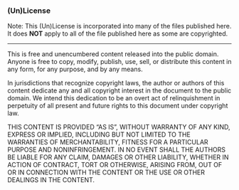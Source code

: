 
### (Un)License

Note: This (Un)License is incorporated into many of the files published here.
<br />It does **NOT** apply to all of the file published here as some are copyrighted.

---

This is free and unencumbered content released into the public domain. Anyone is free to copy, modify, publish, use, sell, or distribute this content in any form, for any purpose, and by any means.

In jurisdictions that recognize copyright laws, the author or authors of this content dedicate any and all copyright interest in the document to the public domain.
We intend this dedication to be an overt act of relinquishment in perpetuity of all present and future rights to this document under copyright law.

THIS CONTENT IS PROVIDED “AS IS”, WITHOUT WARRANTY OF ANY KIND, EXPRESS OR IMPLIED, INCLUDING BUT NOT LIMITED TO THE WARRANTIES OF MERCHANTABILITY, FITNESS FOR A PARTICULAR PURPOSE AND NONINFRINGEMENT.
IN NO EVENT SHALL THE AUTHORS BE LIABLE FOR ANY CLAIM, DAMAGES OR OTHER LIABILITY, WHETHER IN ACTION OF CONTRACT, TORT OR OTHERWISE, ARISING FROM, OUT OF OR IN CONNECTION WITH THE CONTENT OR THE USE OR OTHER DEALINGS IN THE CONTENT.
